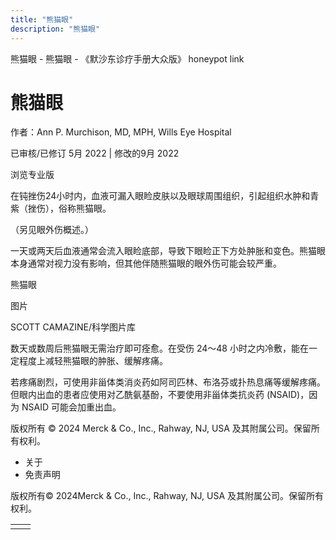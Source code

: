 ```yaml
---
title: "熊猫眼"
description: "熊猫眼"
---
```


﻿熊猫眼 \- 熊猫眼 \- 《默沙东诊疗手册大众版》 honeypot link

# 熊猫眼

作者：Ann P. Murchison, MD, MPH, Wills Eye Hospital

已审核/已修订 5月 2022 \| 修改的9月 2022

浏览专业版

在钝挫伤24小时内，血液可漏入眼睑皮肤以及眼球周围组织，引起组织水肿和青紫（挫伤），俗称熊猫眼。

（另见眼外伤概述。）

一天或两天后血液通常会流入眼睑底部，导致下眼睑正下方处肿胀和变色。熊猫眼本身通常对视力没有影响，但其他伴随熊猫眼的眼外伤可能会较严重。

熊猫眼



图片

SCOTT CAMAZINE/科学图片库

数天或数周后熊猫眼无需治疗即可痊愈。在受伤 24～48 小时之内冷敷，能在一定程度上减轻熊猫眼的肿胀、缓解疼痛。

若疼痛剧烈，可使用非甾体类消炎药如阿司匹林、布洛芬或扑热息痛等缓解疼痛。但眼内出血的患者应使用对乙酰氨基酚，不要使用非甾体类抗炎药 (NSAID)，因为 NSAID 可能会加重出血。



版权所有 © 2024
Merck & Co., Inc., Rahway, NJ, USA 及其附属公司。保留所有权利。

- 关于
- 免责声明

版权所有© 2024Merck & Co., Inc., Rahway, NJ, USA 及其附属公司。保留所有权利。

|     |     |
| --- | --- |
|  |  |